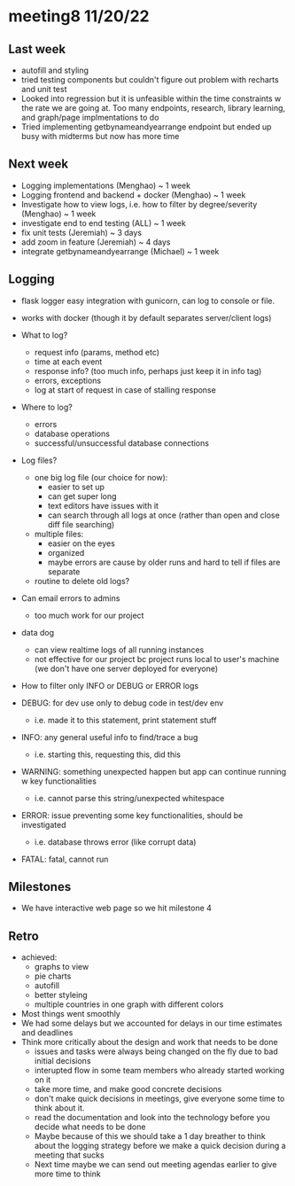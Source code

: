 # meeting8 11/20/22

## Last week
- autofill and styling
- tried testing components but couldn't figure out problem with recharts and unit test
- Looked into regression but it is unfeasible within the time constraints w the rate we are going at. Too many endpoints, research, library learning, and graph/page implmentations to do
- Tried implementing getbynameandyearrange endpoint but ended up busy with midterms but now has more time

## Next week
-  Logging implementations (Menghao) ~ 1 week
-  Logging frontend and backend + docker (Menghao) ~ 1 week
-  Investigate how to view logs, i.e. how to filter by degree/severity (Menghao) ~ 1 week
-  investigate end to end testing (ALL) ~ 1 week
-  fix unit tests (Jeremiah) ~ 3 days
-  add zoom in feature (Jeremiah) ~ 4 days
-  integrate getbynameandyearrange (Michael) ~ 1 week
 
## Logging
- flask logger easy integration with gunicorn, can log to console or file.
- works with docker (though it by default separates server/client logs)




- What to log?
    - request info (params, method etc)
    - time at each event
    - response info? (too much info, perhaps just keep it in info tag)
    - errors, exceptions
    - log at start of request in case of stalling response
- Where to log?
    - errors
    - database operations
    - successful/unsuccessful database connections
- Log files?
    - one big log file (our choice for now):
        - easier to set up
        - can get super long
        - text editors have issues with it
        - can search through all logs at once (rather than open and close diff file searching)
    - multiple files:
        - easier on the eyes
        - organized
        - maybe errors are cause by older runs and hard to tell if files are separate
    - routine to delete old logs?
- Can email errors to admins
    - too much work for our project
- data dog
    - can view realtime logs of all running instances
    - not effective for our project bc project runs local to user's machine (we don't have one server deployed for everyone)
- How to filter only INFO or DEBUG or ERROR logs
- DEBUG: for dev use only to debug code in test/dev env
    - i.e. made it to this statement, print statement stuff
- INFO: any general useful info to find/trace a bug 
    - i.e. starting this, requesting this, did this
- WARNING: something unexpected happen but app can continue running w key functionalities
    - i.e. cannot parse this string/unexpected whitespace
- ERROR: issue preventing some key functionalities, should be investigated
    - i.e. database throws error (like corrupt data)
- FATAL: fatal, cannot run

## Milestones
- We have interactive web page so we hit milestone 4

## Retro
- achieved:
    - graphs to view
    - pie charts
    - autofill
    - better styleing
    - multiple countries in one graph with different colors
- Most things went smoothly
- We had some delays but we accounted for delays in our time estimates and deadlines
- Think more critically about the design and work that needs to be done
    - issues and tasks were always being changed on the fly due to bad initial decisions
    - interupted flow in some team members who already started working on it
    - take more time, and make good concrete decisions
    - don't make quick decisions in meetings, give everyone some time to think about it.
    - read the documentation and look into the technology before you decide what needs to be done
    - Maybe because of this we should take a 1 day breather to think about the logging strategy before we make a quick decision during a meeting that sucks
    - Next time maybe we can send out meeting agendas earlier to give more time to think

